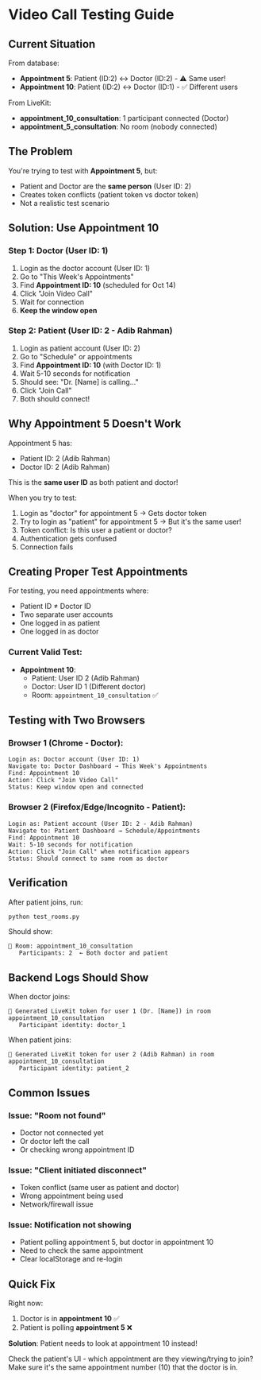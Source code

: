 # Video Call Testing Guide

## Current Situation

From database:
- **Appointment 5**: Patient (ID:2) ↔ Doctor (ID:2) - ⚠️ Same user!
- **Appointment 10**: Patient (ID:2) ↔ Doctor (ID:1) - ✅ Different users

From LiveKit:
- **appointment_10_consultation**: 1 participant connected (Doctor)
- **appointment_5_consultation**: No room (nobody connected)

## The Problem

You're trying to test with **Appointment 5**, but:
- Patient and Doctor are the **same person** (User ID: 2)
- Creates token conflicts (patient token vs doctor token)
- Not a realistic test scenario

## Solution: Use Appointment 10

### Step 1: Doctor (User ID: 1)
1. Login as the doctor account (User ID: 1)
2. Go to "This Week's Appointments"
3. Find **Appointment ID: 10** (scheduled for Oct 14)
4. Click "Join Video Call"
5. Wait for connection
6. **Keep the window open**

### Step 2: Patient (User ID: 2 - Adib Rahman)
1. Login as patient account (User ID: 2)
2. Go to "Schedule" or appointments
3. Find **Appointment ID: 10** (with Doctor ID: 1)
4. Wait 5-10 seconds for notification
5. Should see: "Dr. [Name] is calling..."
6. Click "Join Call"
7. Both should connect!

## Why Appointment 5 Doesn't Work

Appointment 5 has:
- Patient ID: 2 (Adib Rahman)
- Doctor ID: 2 (Adib Rahman)

This is the **same user ID** as both patient and doctor!

When you try to test:
1. Login as "doctor" for appointment 5 → Gets doctor token
2. Try to login as "patient" for appointment 5 → But it's the same user!
3. Token conflict: Is this user a patient or doctor?
4. Authentication gets confused
5. Connection fails

## Creating Proper Test Appointments

For testing, you need appointments where:
- Patient ID ≠ Doctor ID
- Two separate user accounts
- One logged in as patient
- One logged in as doctor

### Current Valid Test:
- **Appointment 10**:
  - Patient: User ID 2 (Adib Rahman)
  - Doctor: User ID 1 (Different doctor)
  - Room: `appointment_10_consultation` ✅

## Testing with Two Browsers

### Browser 1 (Chrome - Doctor):
```
Login as: Doctor account (User ID: 1)
Navigate to: Doctor Dashboard → This Week's Appointments
Find: Appointment 10
Action: Click "Join Video Call"
Status: Keep window open and connected
```

### Browser 2 (Firefox/Edge/Incognito - Patient):
```
Login as: Patient account (User ID: 2 - Adib Rahman)
Navigate to: Patient Dashboard → Schedule/Appointments
Find: Appointment 10
Wait: 5-10 seconds for notification
Action: Click "Join Call" when notification appears
Status: Should connect to same room as doctor
```

## Verification

After patient joins, run:
```bash
python test_rooms.py
```

Should show:
```
📍 Room: appointment_10_consultation
   Participants: 2  ← Both doctor and patient
```

## Backend Logs Should Show

When doctor joins:
```
🎥 Generated LiveKit token for user 1 (Dr. [Name]) in room appointment_10_consultation
   Participant identity: doctor_1
```

When patient joins:
```
🎥 Generated LiveKit token for user 2 (Adib Rahman) in room appointment_10_consultation
   Participant identity: patient_2
```

## Common Issues

### Issue: "Room not found"
- Doctor not connected yet
- Or doctor left the call
- Or checking wrong appointment ID

### Issue: "Client initiated disconnect"
- Token conflict (same user as patient and doctor)
- Wrong appointment being used
- Network/firewall issue

### Issue: Notification not showing
- Patient polling appointment 5, but doctor in appointment 10
- Need to check the same appointment
- Clear localStorage and re-login

## Quick Fix

Right now:
1. Doctor is in **appointment 10** ✅
2. Patient is polling **appointment 5** ❌

**Solution**: Patient needs to look at appointment 10 instead!

Check the patient's UI - which appointment are they viewing/trying to join?
Make sure it's the same appointment number (10) that the doctor is in.
